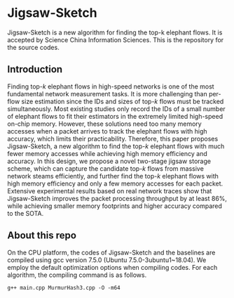 # Jigsaw-Sketch

Jigsaw-Sketch is a new algorithm for finding the top-k elephant flows. It is accepted by Science China Information Sciences. This is the repository for the source codes.

## Introduction
Finding top-$k$ elephant flows in high-speed networks is one of the most fundamental network measurement tasks. It is more challenging than per-flow size estimation since the IDs and sizes of top-$k$ flows must be tracked simultaneously. Most existing studies only record the IDs of a small number of elephant flows to fit their estimators in the extremely limited high-speed on-chip memory. However, these solutions need too many memory accesses when a packet arrives to track the elephant flows with high accuracy, which limits their practicability. Therefore, this paper proposes Jigsaw-Sketch, a new algorithm to find the top-$k$ elephant flows with much fewer memory accesses while achieving high memory efficiency and accuracy. In this design, we propose a novel two-stage jigsaw storage scheme, which can capture the candidate top-$k$ flows from massive network steams efficiently, and further find the top-$k$ elephant flows with high memory efficiency and only a few memory accesses for each packet. Extensive experimental results based on real network traces show that Jigsaw-Sketch improves the packet processing throughput by at least $86\%$, while achieving smaller memory footprints and higher accuracy compared to the SOTA.

## About this repo
On the CPU platform, the codes of Jigsaw-Sketch and the baselines are compiled using gcc version 7.5.0 (Ubuntu 7.5.0-3ubuntu1~18.04). We employ the default optimization options when compiling codes. For each algorithm, the compiling command is as follows.
```shell
g++ main.cpp MurmurHash3.cpp -O -m64
```

